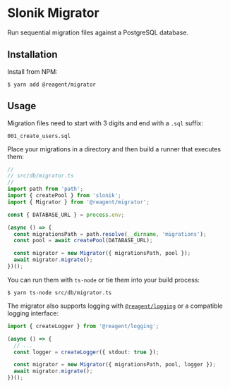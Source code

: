# Slonik Migrator

Run sequential migration files against a PostgreSQL database.

## Installation

Install from NPM:

```
$ yarn add @reagent/migrator
```

## Usage

Migration files need to start with 3 digits and end with a `.sql` suffix:

```
001_create_users.sql
```

Place your migrations in a directory and then build a runner that executes them:

```typescript
//
// src/db/migrator.ts
//
import path from 'path';
import { createPool } from 'slonik';
import { Migrator } from '@reagent/migrator';

const { DATABASE_URL } = process.env;

(async () => {
  const migrationsPath = path.resolve(__dirname, 'migrations');
  const pool = await createPool(DATABASE_URL);

  const migrator = new Migrator({ migrationsPath, pool });
  await migrator.migrate();
})();
```

You can run them with `ts-node` or tie them into your build process:

```
$ yarn ts-node src/db/migrator.ts
```

The migrator also supports logging with [`@reagent/logging`][@reagent/logging]
or a compatible logging interface:

```typescript
import { createLogger } from '@reagent/logging';

(async () => {
  // ...
  const logger = createLogger({ stdout: true });

  const migrator = new Migrator({ migrationsPath, pool, logger });
  await migrator.migrate();
})();
```

[@reagent/logging]: https://github.com/reagent/logging
